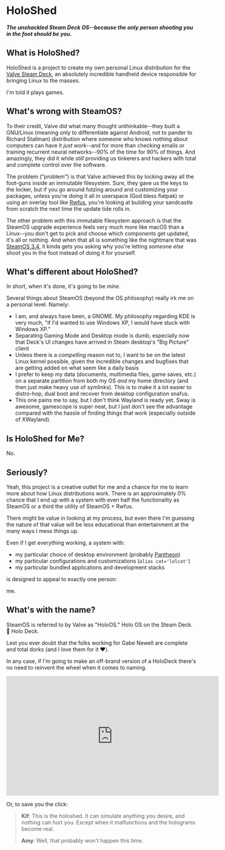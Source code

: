 # HoloShed

***The unshackled Steam Deck OS--because the only person shooting you in the foot should be you.***

## What is HoloShed?

HoloShed is a project to create my own personal Linux distribution for the
[Valve Steam Deck](https://store.steampowered.com/steamdeck), an absolutely incredible handheld
device responsible for bringing Linux to the masses.

I'm told it plays games.

## What's wrong with SteamOS?

To their credit, Valve did what many thought unthinkable--they built a GNU/Linux
(meaning only to differentiate against Android, not to pander to Richard Stallman)
distribution where someone who knows nothing about computers can have it *just work*--and for
more than checking emails or training recurrent neural networks--90% of the time for 90%
of things. And amazingly, they did it while *still* providing us tinkerers and hackers with
total and complete control over the software.

The problem ("problem") is that Valve achieved this by locking away all the foot-guns inside
an immutable filesystem. Sure, they gave us the keys to the locker, but if you go around futzing
around and customizing your packages, unless you're doing it all in userspace (God bless flatpak)
or using an overlay tool like [Rwfus](https://github.com/ValShaped/rwfus), you're looking at
building your sandcastle from scratch the next time the update tide rolls in.

The other problem with this immutable filesystem approach is that the SteamOS upgrade experience
feels very much more like macOS than a Linux--you don't get to pick and choose which components
get updated, it's all or nothing. And when that all is something like the nightmare that was
[SteamOS 3.4](https://www.google.com/search?q=steamos+3.4+update+broke), it kinda gets you asking
why you're letting *someone else* shoot you in the foot instead of doing it for yourself.

## What's different about HoloShed?

In short, when it's done, it's going to be *mine*.

Several things about SteamOS (beyond the OS philosophy) really irk me on a personal level.
Namely:

- I am, and always have been, a GNOME. My philosophy regarding KDE is very much, "if I'd wanted
  to use Windows XP, I would have stuck with Windows XP."
- Separating Gaming Mode and Desktop mode is dumb, especially now that Deck's UI changes have arrived
  in Steam desktop's "Big Picture" client
- Unless there is a *compelling* reason not to, I want to be on the latest Linux kernel possible, given
  the incredible changes and bugfixes that are getting added on what seem like a daily basis
- I prefer to keep my data (documents, multimedia files, game saves, etc.) on a separate partition
  from both my OS *and* my home directory (and then just make heavy use of symlinks). This is to
  make it a lot easier to distro-hop, dual boot and recover from desktop configuration snafus.
- This one pains me to say, but I don't think Wayland is ready yet. Sway is awesome, gamescope is
  super neat, but I just don't see the advantage compared with the hassle of finding things that
  work (especially outside of XWayland).
  
## Is HoloShed for Me?

No.

## Seriously?

Yeah, this project is a creative outlet for me and a chance for me to learn more about how Linux
distributions work. There is an approximately 0% chance that I end up with a system with even half
the functionality as SteamOS or a third the utility of SteamOS + Rwfus.

There might be value in looking at my process, but even there I'm guessing the nature of that value will
be less educational than entertainment at the many ways I mess things up.

Even if I get everything working, a system with:

- my particular choice of desktop environment (probably [Pantheon](https://elementary.io/))
- my particular configurations and customizations (`alias cat='lolcat'`)
- my particular bundled applications and development stacks

is designed to appeal to exactly one person:

me.

## What's with the name?

SteamOS is referred to by Valve as "HoloOS." Holo OS on the Steam Deck. 🤔 Holo Deck.

Lest you ever doubt that the folks working for Gabe Newell are complete and total dorks
(and I love them for it ♥️).

In any case, if I'm going to make an off-brand version of a HoloDeck there's no need to reinvent
the wheel when it comes to naming.

<iframe width="560" height="315" src="https://www.youtube-nocookie.com/embed/3sxfITysf70" title="YouTube video player" frameborder="0" allow="accelerometer; autoplay; clipboard-write; encrypted-media; gyroscope; picture-in-picture; web-share" allowfullscreen></iframe>

Or, to save you the click:

> **Kif**: This is the holoshed. It can simulate anything you desire, and nothing can hurt you. Except when it malfunctions and the holograms become real.
>
> **Amy**: Well, that probably won't happen this time.
